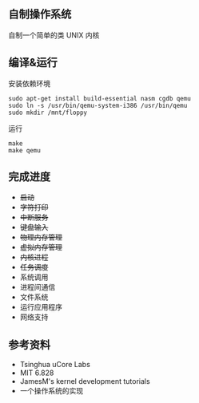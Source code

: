 ## 自制操作系统自制一个简单的类 UNIX 内核## 编译&运行安装依赖环境```sudo apt-get install build-essential nasm cgdb qemusudo ln -s /usr/bin/qemu-system-i386 /usr/bin/qemusudo mkdir /mnt/floppy```运行```makemake qemu```## 完成进度* ~~启动~~* ~~字符打印~~* ~~中断服务~~* ~~键盘输入~~* ~~物理内存管理~~* ~~虚拟内存管理~~* ~~内核进程~~* ~~任务调度~~* 系统调用* 进程间通信* 文件系统* 运行应用程序* 网络支持## 参考资料* Tsinghua uCore Labs* MIT 6.828* JamesM's kernel development tutorials* 一个操作系统的实现
